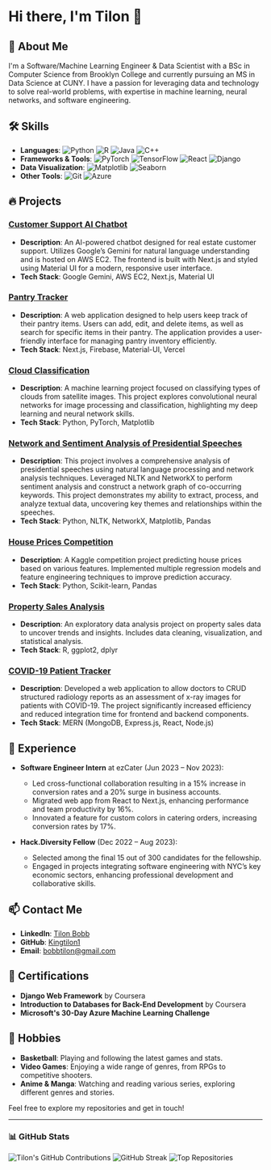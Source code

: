 # Hi there, I'm Tilon 👋

## 🚀 About Me
I'm a Software/Machine Learning Engineer & Data Scientist with a BSc in Computer Science from Brooklyn College and currently pursuing an MS in Data Science at CUNY. I have a passion for leveraging data and technology to solve real-world problems, with expertise in machine learning, neural networks, and software engineering.

## 🛠 Skills
- **Languages**: ![Python](https://img.shields.io/badge/-Python-blue) ![R](https://img.shields.io/badge/-R-green) ![Java](https://img.shields.io/badge/-Java-red) ![C++](https://img.shields.io/badge/-C++-orange)
- **Frameworks & Tools**: ![PyTorch](https://img.shields.io/badge/-PyTorch-red) ![TensorFlow](https://img.shields.io/badge/-TensorFlow-orange) ![React](https://img.shields.io/badge/-React-blue) ![Django](https://img.shields.io/badge/-Django-green)
- **Data Visualization**: ![Matplotlib](https://img.shields.io/badge/-Matplotlib-green) ![Seaborn](https://img.shields.io/badge/-Seaborn-blue)
- **Other Tools**: ![Git](https://img.shields.io/badge/-Git-black) ![Azure](https://img.shields.io/badge/-Azure-purple)

## 🔥 Projects
### [Customer Support AI Chatbot](https://github.com/Kingtilon1/Customer-Support-AI-Chatbot)
- **Description**: An AI-powered chatbot designed for real estate customer support. Utilizes Google’s Gemini for natural language understanding and is hosted on AWS EC2. The frontend is built with Next.js and styled using Material UI for a modern, responsive user interface.
- **Tech Stack**: Google Gemini, AWS EC2, Next.js, Material UI
  
### [Pantry Tracker](https://github.com/Kingtilon1/PantryTracker)
- **Description**: A web application designed to help users keep track of their pantry items. Users can add, edit, and delete items, as well as search for specific items in their pantry. The application provides a user-friendly interface for managing pantry inventory efficiently.
- **Tech Stack**: Next.js, Firebase, Material-UI, Vercel
  
### [Cloud Classification](https://github.com/Kingtilon1/Cloud-classification)
- **Description**: A machine learning project focused on classifying types of clouds from satellite images. This project explores convolutional neural networks for image processing and classification, highlighting my deep learning and neural network skills.
- **Tech Stack**: Python, PyTorch, Matplotlib

### [Network and Sentiment Analysis of Presidential Speeches](https://github.com/Kingtilon1/DATA620/blob/main/Final/Final.ipynb)
- **Description**: This project involves a comprehensive analysis of presidential speeches using natural language processing and network analysis techniques. Leveraged NLTK and NetworkX to perform sentiment analysis and construct a network graph of co-occurring keywords. This project demonstrates my ability to extract, process, and analyze textual data, uncovering key themes and relationships within the speeches.
- **Tech Stack**: Python, NLTK, NetworkX, Matplotlib, Pandas

### [House Prices Competition](https://github.com/Kingtilon1/House-prices-competition)
- **Description**: A Kaggle competition project predicting house prices based on various features. Implemented multiple regression models and feature engineering techniques to improve prediction accuracy.
- **Tech Stack**: Python, Scikit-learn, Pandas

### [Property Sales Analysis](https://github.com/Kingtilon1/DATA607/blob/main/Final/607final.Rmd)
- **Description**: An exploratory data analysis project on property sales data to uncover trends and insights. Includes data cleaning, visualization, and statistical analysis.
- **Tech Stack**: R, ggplot2, dplyr

### [COVID-19 Patient Tracker](https://github.com/VIbitoye/tech-dive-pythons)
- **Description**: Developed a web application to allow doctors to CRUD structured radiology reports as an assessment of x-ray images for patients with COVID-19. The project significantly increased efficiency and reduced integration time for frontend and backend components.
- **Tech Stack**: MERN (MongoDB, Express.js, React, Node.js)

## 🌱 Experience
- **Software Engineer Intern** at ezCater (Jun 2023 – Nov 2023): 
  - Led cross-functional collaboration resulting in a 15% increase in conversion rates and a 20% surge in business accounts.
  - Migrated web app from React to Next.js, enhancing performance and team productivity by 16%.
  - Innovated a feature for custom colors in catering orders, increasing conversion rates by 17%.

- **Hack.Diversity Fellow** (Dec 2022 – Aug 2023):
  - Selected among the final 15 out of 300 candidates for the fellowship.
  - Engaged in projects integrating software engineering with NYC’s key economic sectors, enhancing professional development and collaborative skills.

## 📫 Contact Me
- **LinkedIn**: [Tilon Bobb](https://www.linkedin.com/in/tilonbobb1)
- **GitHub**: [Kingtilon1](https://github.com/Kingtilon1)
- **Email**: [bobbtilon@gmail.com](mailto:bobbtilon@gmail.com)

## 📜 Certifications
- **Django Web Framework** by Coursera
- **Introduction to Databases for Back-End Development** by Coursera
- **Microsoft's 30-Day Azure Machine Learning Challenge**

## 🎨 Hobbies
- **Basketball**: Playing and following the latest games and stats.
- **Video Games**: Enjoying a wide range of genres, from RPGs to competitive shooters.
- **Anime & Manga**: Watching and reading various series, exploring different genres and stories.

Feel free to explore my repositories and get in touch!

---

### 📊 GitHub Stats
![Tilon's GitHub Contributions](https://github-profile-summary-cards.vercel.app/api/cards/profile-details?username=Kingtilon1&theme=default)
![GitHub Streak](https://github-readme-streak-stats.herokuapp.com/?user=Kingtilon1&theme=default)
![Top Repositories](https://github-profile-summary-cards.vercel.app/api/cards/repos-per-language?username=Kingtilon1&theme=default)



